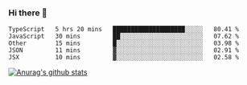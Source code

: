 ### Hi there 👋



<!--
**webB1an/webB1an** is a ✨ _special_ ✨ repository because its `README.md` (this file) appears on your GitHub profile.

Here are some ideas to get you started:

- 🔭 I’m currently working on ...
- 🌱 I’m currently learning ...
- 👯 I’m looking to collaborate on ...
- 🤔 I’m looking for help with ...
- 💬 Ask me about ...
- 📫 How to reach me: ...
- 😄 Pronouns: ...
- ⚡ Fun fact: ...
-->

<!--START_SECTION:waka-->
```text
TypeScript   5 hrs 20 mins   ████████████████████░░░░░   80.41 % 
JavaScript   30 mins         ██░░░░░░░░░░░░░░░░░░░░░░░   07.62 % 
Other        15 mins         █░░░░░░░░░░░░░░░░░░░░░░░░   03.98 % 
JSON         11 mins         ▓░░░░░░░░░░░░░░░░░░░░░░░░   02.91 % 
JSX          10 mins         ▓░░░░░░░░░░░░░░░░░░░░░░░░   02.58 % 
```
<!--END_SECTION:waka-->


[![Anurag's github stats](https://github-readme-stats.vercel.app/api?username=webB1an&show_icons=true&theme=radical)](https://github.com/anuraghazra/github-readme-stats)

